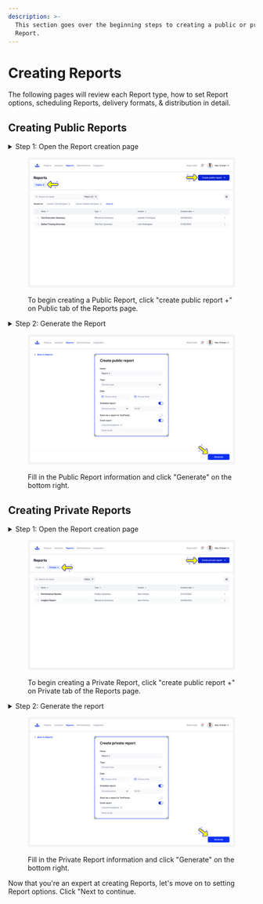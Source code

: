 ```yaml
---
description: >-
  This section goes over the beginning steps to creating a public or private
  Report.
---
```


# Creating Reports

The following pages will review each Report type, how to set Report options, scheduling Reports, delivery formats, & distribution in detail.

## Creating Public Reports

<details>

<summary>Step 1: Open the Report creation page</summary>

In the Reports section ensure you are on the Public Reports tab and click the "Create public report +" button on the top right.

</details>

<figure><img src="../../../.gitbook/assets/523_Reports - Filters applied.png" alt=""><figcaption><p>To begin creating a Public Report, click "create public report +" on Public tab of the Reports page.</p></figcaption></figure>

<details>

<summary>Step 2: Generate the Report</summary>

Fill in the required information, click "Generate" to create the Report, and move on to the next stage.

</details>

<figure><img src="../../../.gitbook/assets/524_Reports - Create new report.png" alt=""><figcaption><p>Fill in the Public Report information and click "Generate" on the bottom right.</p></figcaption></figure>

## Creating Private Reports

<details>

<summary>Step 1: Open the Report creation page</summary>

In the Reports section ensure you are on the Private Reports tab and click the "Create private report +" button on the top right.

</details>

<figure><img src="../../../.gitbook/assets/577_Reports - Private.png" alt=""><figcaption><p>To begin creating a Private Report, click "create public report +" on Private tab of the Reports page.</p></figcaption></figure>

<details>

<summary>Step 2: Generate the report</summary>

Fill in the required information, click "Generate" to create the report, and move on to the next stage.

</details>

<figure><img src="../../../.gitbook/assets/581_Reports - Create new report.png" alt=""><figcaption><p>Fill in the Private Report information and click "Generate" on the bottom right.</p></figcaption></figure>

Now that you're an expert at creating Reports, let's move on to setting Report options. Click "Next to continue.

